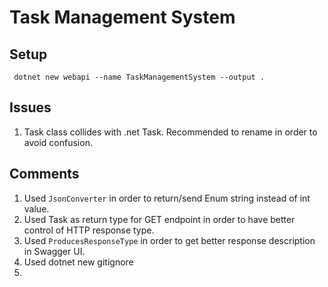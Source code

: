 # Task Management System

## Setup
```
 dotnet new webapi --name TaskManagementSystem --output .
 ```


## Issues
1. Task class collides with .net Task. Recommended to rename in order to avoid confusion.

## Comments
1. Used `JsonConverter` in order to return/send Enum string instead of int value.
2. Used Task<IActionResult> as return type for GET endpoint in order to have better control of HTTP response type.
3. Used `ProducesResponseType` in order to get better response description in Swagger UI.
4. Used dotnet new gitignore
5. 